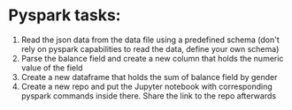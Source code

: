 # Pyspark tasks:

1. Read the json data from the data file using a predefined schema (don't rely on pyspark capabilities to read the data, define your own schema) 
2. Parse the balance field and create a new column that holds the numeric value of the field
3. Create a new dataframe that holds the sum of balance field by gender
4. Create a new repo and put the Jupyter notebook with corresponding pyspark commands inside there. Share the link to the repo afterwards
